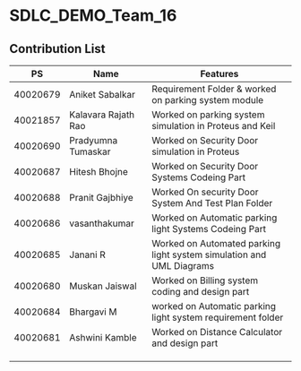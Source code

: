 # SDLC_DEMO_Team_16

## Contribution List
|  PS    | Name          |      Features                  |
|---     |---            |---                             |
| 40020679 | Aniket Sabalkar | Requirement Folder & worked on parking system module |
|  40021857| Kalavara Rajath Rao | Worked on parking system simulation in Proteus and Keil |
| 40020690 | Pradyumna Tumaskar | Worked on Security Door simulation in Proteus |  
| 40020687 | Hitesh Bhojne | Worked on Security Door Systems Codeing Part |
| 40020688 | Pranit Gajbhiye | Worked On security Door System And Test Plan Folder
| 40020686 | vasanthakumar | Worked on Automatic parking light Systems Codeing Part|
| 40020685 | Janani R| Worked on Automated parking light system simulation and UML Diagrams|
| 40020680 | Muskan Jaiswal | Worked on Billing system coding and design part |
| 40020684 | Bhargavi M |worked on Automatic parking light system requirement folder |
| 40020681 | Ashwini Kamble | Worked on Distance Calculator and design part |
|  | 
|  |
|  | 
